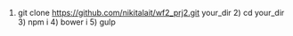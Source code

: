1) git clone https://github.com/nikitalait/wf2_prj2.git your_dir 2) cd your_dir 3) npm i 4) bower i 5) gulp